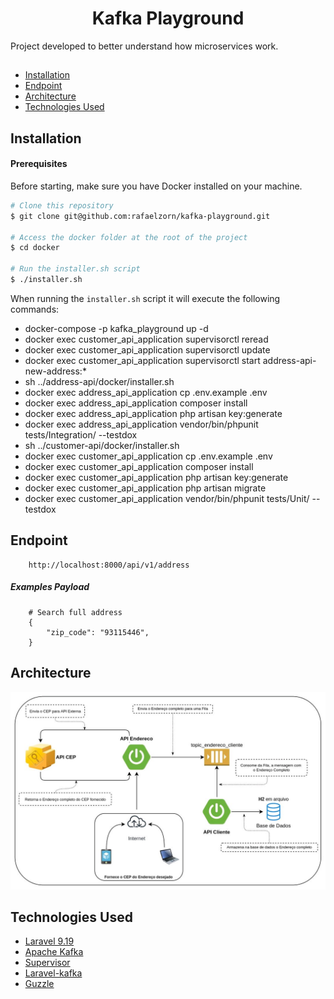 <h1 align="center">Kafka Playground</h1>

Project developed to better understand how microservices work.

##

* [Installation](#Installation)
* [Endpoint](#Endpoint)
* [Architecture](#Architecture)
* [Technologies Used](#technologies-used)

## Installation

#### Prerequisites

Before starting, make sure you have Docker installed on your machine.

```bash
# Clone this repository
$ git clone git@github.com:rafaelzorn/kafka-playground.git

# Access the docker folder at the root of the project
$ cd docker

# Run the installer.sh script
$ ./installer.sh
```

When running the ``installer.sh`` script it will execute the following commands:

- docker-compose -p kafka_playground up -d
- docker exec customer_api_application supervisorctl reread
- docker exec customer_api_application supervisorctl update
- docker exec customer_api_application supervisorctl start address-api-new-address:*
- sh ../address-api/docker/installer.sh
- docker exec address_api_application cp .env.example .env
- docker exec address_api_application composer install
- docker exec address_api_application php artisan key:generate
- docker exec address_api_application vendor/bin/phpunit tests/Integration/ --testdox
- sh ../customer-api/docker/installer.sh
- docker exec customer_api_application cp .env.example .env
- docker exec customer_api_application composer install
- docker exec customer_api_application php artisan key:generate
- docker exec customer_api_application php artisan migrate
- docker exec customer_api_application vendor/bin/phpunit tests/Unit/ --testdox

## Endpoint

```
    http://localhost:8000/api/v1/address
```

##### Examples Payload

```
    # Search full address
    {
	    "zip_code": "93115446",
    }
```

## Architecture

<img src="./documentation/architecture.jpg" />

## Technologies Used

- [Laravel 9.19](https://laravel.com/)
- [Apache Kafka](https://kafka.apache.org/)
- [Supervisor](http://supervisord.org/)
- [Laravel-kafka](https://junges.dev/documentation/laravel-kafka/v1.8/1-introduction)
- [Guzzle](https://github.com/guzzle/guzzle)
